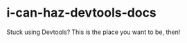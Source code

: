 i-can-haz-devtools-docs
=======================

Stuck using Devtools? This is the place you want to be, then!

